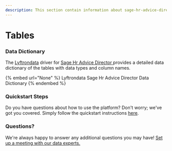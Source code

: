 ```yaml
---
description: This section contain information about sage-hr-advice-director connector tables information
---
```


# Tables

### Data Dictionary

The [Lyftrondata](https://www.lyftrondata.com/) driver for [Sage Hr Advice Director](None/)[ ](https://www.lyftrondata.com/integration/sage-hr-advice-director/)provides a detailed data dictionary of the tables with data types and column names.

{% embed url="None" %}
Lyftrondata Sage Hr Advice Director Data Dictionary
{% endembed %}

### Quickstart Steps

Do you have questions about how to use the platform? Don't worry; we've got you covered. Simply follow the quickstart instructions [here](../README.md).

### Questions? <a href="#questions" id="questions"></a>

We're always happy to answer any additional questions you may have! [Set up a meeting with our data experts.](https://www.lyftrondata.com/book-a-meeting/)

